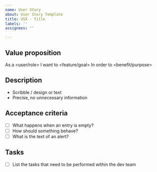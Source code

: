 ```yaml
---
name: User Story
about: User Story Template
title: USX - Title
labels: ''
assignees: ''

---
```


## Value proposition

As a <user/role>
I want to <feature/goal>
In order to <benefit/purpose>

## Description

- Scribble / design or text
- Precise, no unnecessary information

## Acceptance criteria

- [ ] What happens when an entry is empty?
- [ ] How should something behave?
- [ ] What is the text of an alert?

## Tasks

- [ ] List the tasks that need to be performed within the dev team
